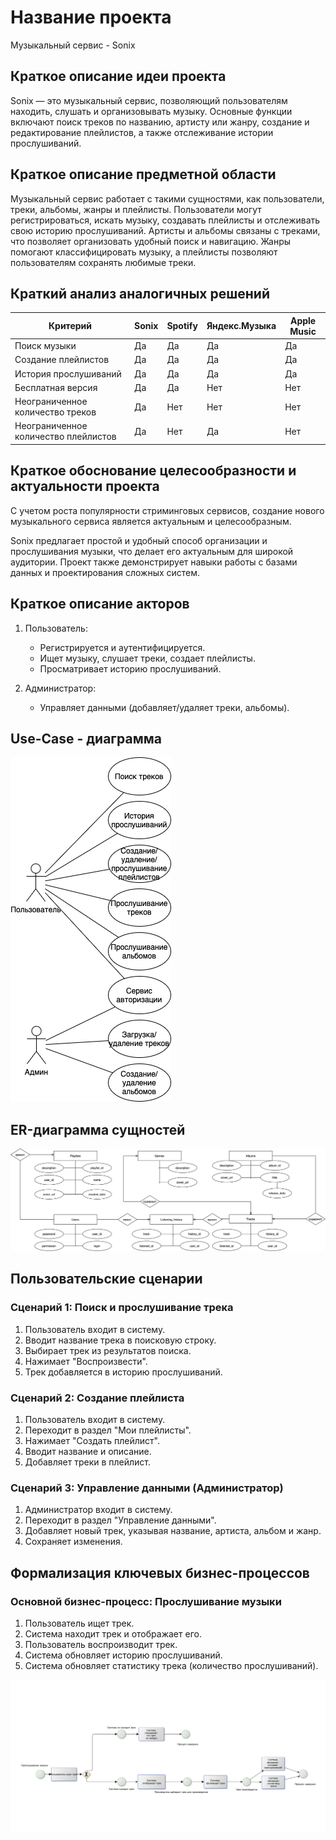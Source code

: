 # Название проекта

Музыкальный сервис - Sonix

## Краткое описание идеи проекта

Sonix — это музыкальный сервис, позволяющий пользователям находить, слушать и организовывать музыку. Основные функции включают поиск треков по названию, артисту или жанру, создание и редактирование плейлистов, а также отслеживание истории прослушиваний.

## Краткое описание предметной области

 Музыкальный сервис работает с такими сущностями, как пользователи, треки, альбомы, жанры и плейлисты. Пользователи могут регистрироваться, искать музыку, создавать плейлисты и отслеживать свою историю прослушиваний. Артисты и альбомы связаны с треками, что позволяет организовать удобный поиск и навигацию. Жанры помогают классифицировать музыку, а плейлисты позволяют пользователям сохранять любимые треки.


## Краткий анализ аналогичных решений

| Критерий                       | Sonix | Spotify | Яндекс.Музыка | Apple Music |
|---------------------------------|-------|---------|---------------|-------------|
| Поиск музыки                    | Да    | Да      | Да            | Да          |
| Создание плейлистов             | Да    | Да      | Да            | Да          |
| История прослушиваний           | Да    | Да      | Да            | Да          |
| Бесплатная версия               | Да    | Да      | Нет            | Нет         |
| Неограниченное количество треков   | Да    | Нет     | Нет           | Нет         |
| Неограниченное количество плейлистов | Да | Нет     | Да            | Нет         |


## Краткое обоснование целесообразности и актуальности проекта

С учетом роста популярности стриминговых сервисов, создание нового музыкального сервиса является актуальным и целесообразным. 

Sonix предлагает простой и удобный способ организации и прослушивания музыки, что делает его актуальным для широкой аудитории. Проект также демонстрирует навыки работы с базами данных и проектирования сложных систем.

## Краткое описание акторов
1. Пользователь:
   - Регистрируется и аутентифицируется.
   - Ищет музыку, слушает треки, создает плейлисты.
   - Просматривает историю прослушиваний.

2. Администратор:
   - Управляет данными (добавляет/удаляет треки, альбомы).

## Use-Case - диаграмма
![Use-Case-диаграмма](img/Use-case.png)


## ER-диаграмма сущностей
![ER-диаграмма](img/er22.png)

## Пользовательские сценарии

### Сценарий 1: Поиск и прослушивание трека
1. Пользователь входит в систему.
2. Вводит название трека в поисковую строку.
3. Выбирает трек из результатов поиска.
4. Нажимает "Воспроизвести".
5. Трек добавляется в историю прослушиваний.

### Сценарий 2: Создание плейлиста
1. Пользователь входит в систему.
2. Переходит в раздел "Мои плейлисты".
3. Нажимает "Создать плейлист".
4. Вводит название и описание.
5. Добавляет треки в плейлист.

### Сценарий 3: Управление данными (Администратор)
1. Администратор входит в систему.
2. Переходит в раздел "Управление данными".
3. Добавляет новый трек, указывая название, артиста, альбом и жанр.
4. Сохраняет изменения.


## Формализация ключевых бизнес-процессов

### Основной бизнес-процесс: Прослушивание музыки
1. Пользователь ищет трек.
2. Система находит трек и отображает его.
3. Пользователь воспроизводит трек.
4. Система обновляет историю прослушиваний.
5. Система обновляет статистику трека (количество прослушиваний).

![BPMN-диаграмма](img/bpmn.jpg)